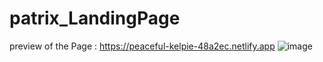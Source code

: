 # patrix_LandingPage
preview of the Page : https://peaceful-kelpie-48a2ec.netlify.app
![image](https://github.com/Arafath-21/patrix_LandingPage/assets/111886507/116400ff-bcc2-4bea-8b36-701bf77a6a5c)


